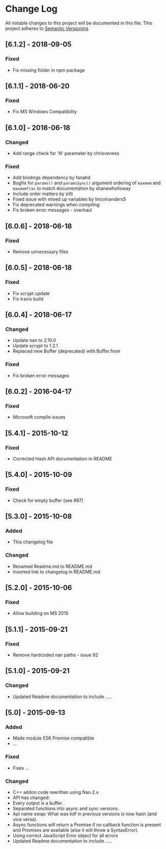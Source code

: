 # Change Log
All notable changes to this project will be documented in this file.
This project adheres to [Semantic Versioning](http://semver.org/).

## [6.1.2] - 2018-09-05
### Fixed
- Fix missing folder in npm package


## [6.1.1] - 2018-06-20
### Fixed
- Fix MS Windows Compatibility

## [6.1.0] - 2018-06-18
### Changed
- Add range check for 'N' parameter by chrisveness

### Fixed
- Add bindings dependency by fanatid
- Bugfix for `params()` and `paramsSync()` argument ordering of `maxmem` and `maxmemfrac` to match documentation by shanewholloway
- Include order matters by zilti
- Fixed issue with mixed up variables by lincolnanders5
- Fix deprecated warnings when compiling
- Fix broken error messages - overhaul

## [6.0.6] - 2018-06-18
### Fixed
- Remove unnecessary files

## [6.0.5] - 2018-06-18
### Fixed
- Fix scrypt update
- Fix travis build

## [6.0.4] - 2018-06-17
### Changed
- Update nan to 2.10.0
- Update scrypt to 1.2.1
- Replaced new Buffer (deprecated) with Buffer.from

### Fixed
- Fix broken error messages

## [6.0.2] - 2016-04-17
### Fixed
- Microsoft compile issues

## [5.4.1] - 2015-10-12
### Fixed
- Corrected Hash API documentation in README

## [5.4.0] - 2015-10-09
### Fixed
- Check for empty buffer (see #97)

## [5.3.0] - 2015-10-08
### Added
- This changelog file

### Changed
- Renamed Readme.md to README.md
- Inserted link to changelog in README.md

## [5.2.0] - 2015-10-06
### Fixed
- Allow building on MS 2015

## [5.1.1] - 2015-09-21
### Fixed
- Remove hardcoded nan paths - issue 92

## [5.1.0] - 2015-09-21
### Changed
- Updated Readme documentation to include .....

## [5.0] - 2015-09-13
### Added
- Made module ES6 Promise compatible
- ...

### Fixed
- Fixes ...

### Changed
- C++ addon code rewritten using Nan 2.x
- API has changed:
- Every output is a buffer.
- Separated functions into async and sync versions.
- Api name swap: What was kdf in previous versions is now hash (and vice versa).
- Async functions will return a Promise if no callback function is present and Promises are available (else it will throw a SyntaxError).
- Using correct JavaScript Error object for all errors
- Updated Readme documentation to include .....
